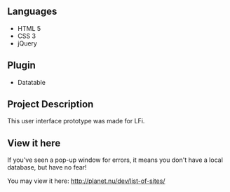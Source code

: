 Languages
--------
- HTML 5
- CSS 3
- jQuery

Plugin
--------
- Datatable

Project Description
--------
This user interface prototype was made for LFi. 

View it here
--------
If you've seen a pop-up window for errors, it means you don't have a local database, but have no fear! 

You may view it here:
http://planet.nu/dev/list-of-sites/
